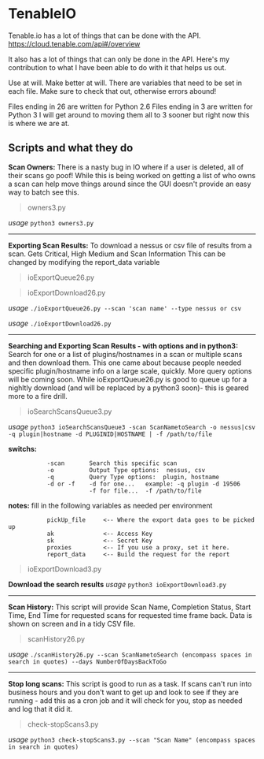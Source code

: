 # TenableIO
Tenable.io has a lot of things that can be done with the API.  https://cloud.tenable.com/api#/overview  

It also has a lot of things that can only be done in the API.  Here's my contribution to what I have been able to do with it that helps us out. 

Use at will.  Make better at will.  There are variables that need to be set in each file.  Make sure to check that out, otherwise errors abound!

Files ending in 26 are written for Python 2.6 Files ending in 3 are written for Python 3  I will get around to moving them all to 3 sooner but right now this is where we are at.

## Scripts and what they do

**Scan Owners:**
There is a nasty bug in IO where if a user is deleted, all of their scans go poof!  While this is being worked on getting a list of who owns a scan can help move things around since the GUI doesn't provide an easy way to batch see this.

> owners3.py

*usage* `python3 owners3.py`

----

**Exporting Scan Results:**
To download a nessus or csv file of results from a scan. Gets Critical, High Medium and Scan Information This can be changed by modifying the report_data variable
> ioExportQueue26.py

> ioExportDownload26.py


*usage* `./ioExportQueue26.py --scan 'scan name' --type nessus or csv`

*usage* `./ioExportDownload26.py`

----

**Searching and Exporting Scan Results - with options and in python3:**
Search for one or a list of plugins/hostnames in a scan or multiple scans and then download them.  This one came about because people needed specific plugin/hostname info on a large scale, quickly.  More query options will be coming soon.  While ioExportQueue26.py is good to queue up for a nighltly download (and will be replaced by a python3 soon)- this is geared more to a fire drill.

> ioSearchScansQueue3.py

*usage* `python3 ioSearchScansQueue3 -scan ScanNametoSearch -o nessus|csv -q plugin|hostname -d PLUGINID|HOSTNAME | -f /path/to/file`

******switchs:******    

               -scan       Search this specific scan 
               -o          Output Type options:  nessus, csv
               -q          Query Type options:  plugin, hostname
               -d or -f    -d for one...   example: -q plugin -d 19506
                           -f for file...  -f /path/to/file              

******notes:******      fill in the following variables as needed per environment

               pickUp_file     <-- Where the export data goes to be picked up
               ak              <-- Access Key
               sk              <-- Secret Key
               proxies         <-- If you use a proxy, set it here.
               report_data     <-- Build the request for the report


> ioExportDownload3.py

**Download the search results**  *usage* `python3 ioExportDownload3.py`

----

**Scan History:**
This script will provide Scan Name, Completion Status, Start Time, End Time for requested scans for requested time frame back.
Data is shown on screen and in a tidy CSV file.

> scanHistory26.py

*usage* `./scanHistory26.py --scan ScanNametoSearch (encompass spaces in search in quotes) --days NumberOfDaysBackToGo`

-----
**Stop long scans:**
This script is good to run as a task.  If scans can't run into business hours and you don't want to get up and look to see if they are running - add this as a cron job and it will check for you, stop as needed and log that it did it. 

> check-stopScans3.py

*usage* `python3 check-stopScans3.py --scan "Scan Name" (encompass spaces in search in quotes)`
